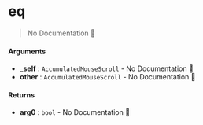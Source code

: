 # eq

> No Documentation 🚧

#### Arguments

- **\_self** : `AccumulatedMouseScroll` \- No Documentation 🚧
- **other** : `AccumulatedMouseScroll` \- No Documentation 🚧

#### Returns

- **arg0** : `bool` \- No Documentation 🚧